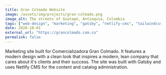 ```yaml
---
title: Gran Colmado Website
image: /assets/img/projects/gran-colmado.png
image_alt: The streets of Guatapé, Antioquia, Colombia
tags: ["web-design", "marketing", "gatsby", "netlify-cms", "tailwindcss"]
date: 2020-10-01
external_url: "https://grancolmado.com.co"
permalink: false
---
```


Marketing site built for Comercializadora Gran Colmado. It features a modern design with a clean look that inspires a modern, lean company that cares about it's clients and their success. The site was built with Gatsby and uses Netlify CMS for the content and catalog administration.

